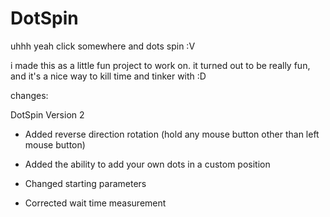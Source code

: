 # DotSpin
uhhh yeah click somewhere and dots spin :V

i made this as a little fun project to work on. it turned out to be really fun, and it's a nice way to kill time and tinker with :D

changes:

DotSpin Version 2

+ Added reverse direction rotation (hold any mouse button other than left mouse button)

+ Added the ability to add your own dots in a custom position

* Changed starting parameters

* Corrected wait time measurement
